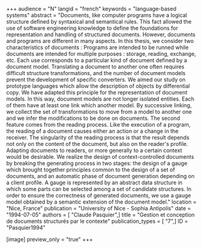 +++
audience = "N"
langid = "french"
keywords = "language-based systems"
abstract = "Documents, like computer programs have a logical structure defined by syntaxical and semantical rules. This fact allowed the use of software engineering knowledge to define the foundations for representation and handling of structured documents. However, documents and programs are different in many aspects. In this thesis, we consider two characteristics of documents : Programs are intended to be runned while documents are intended for multiple purposes : storage, reading, exchange, etc. Each use corresponds to a particular kind of document defined by a document model. Translating a document to another one often requires difficult structure transformations, and the number of document models prevent the development of specific converters. We aimed our study on prototype languages which allow the description of objects by differential copy. We have adapted this principle for the representation of document models. In this way, document models are not longer isolated entities. Each of them have at least one link which another model. By successive linking, we collect the set of transformations to move from a model to another one and we infer the modifications to be done on documents. The second feature comes from the reading process. Like the execution of a program, the reading of a document causes either an action or a change in the receiver. The singularity of the reading process is that the result depends not only on the content of the document, but also on the reader's profile. Adapting documents to readers, or more generally to a certain context would be desirable. We realize the design of context-controlled documents by breaking the generating process in two stages: the design of a gauge which brought together principles common to the design of a set of documents, and an automatic phase of document generation depending on a client profile. A gauge is represented by an abstract data structure in which some parts can be selected among a set of candidate structures. In order to ensure the correctness of generated documents, we use a gauge model obtained by a semantic extension of the document model."
location = "Nice, France"
publication = "University of Nice - Sophia Antipolis"
date = "1994-07-05"
authors = [ "Claude Pasquier",]
title = "Gestion et conception de documents structurés par le contexte"
publication_types = [ "7",]
ID = "Pasquier1994"

[image]
preview_only = "true"
+++
